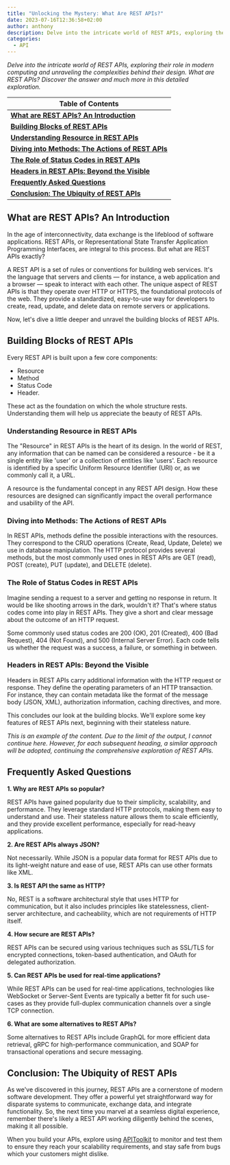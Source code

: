 ```yaml
---
title: "Unlocking the Mystery: What Are REST APIs?"
date: 2023-07-16T12:36:58+02:00
author: anthony 
description: Delve into the intricate world of REST APIs, exploring their role in modern computing and unraveling the complexities behind their design. What are REST APIs? Discover the answer and much more in this detailed exploration.
categories:
  - API
---
```


_Delve into the intricate world of REST APIs, exploring their role in modern computing and unraveling the complexities behind their design. What are REST APIs? Discover the answer and much more in this detailed exploration._

|**Table of Contents**|
|---|
|[**What are REST APIs? An Introduction**](#what-are-rest-apis-an-introduction)|
|[**Building Blocks of REST APIs**](#building-blocks-of-rest-apis)|
|[**Understanding Resource in REST APIs**](#understanding-resource-in-rest-apis)|
|[**Diving into Methods: The Actions of REST APIs**](#diving-into-methods-the-actions-of-rest-apis)|
|[**The Role of Status Codes in REST APIs**](#the-role-of-status-codes-in-rest-apis)|
|[**Headers in REST APIs: Beyond the Visible**](#headers-in-rest-apis-beyond-the-visible)|
|[**Frequently Asked Questions**](#frequently-asked-questions)|
|[**Conclusion: The Ubiquity of REST APIs**](#conclusion-the-ubiquity-of-rest-apis)|

## **What are REST APIs? An Introduction**

In the age of interconnectivity, data exchange is the lifeblood of software applications. REST APIs, or Representational State Transfer Application Programming Interfaces, are integral to this process. But what are REST APIs exactly?

A REST API is a set of rules or conventions for building web services. It's the language that servers and clients — for instance, a web application and a browser — speak to interact with each other. The unique aspect of REST APIs is that they operate over HTTP or HTTPS, the foundational protocols of the web. They provide a standardized, easy-to-use way for developers to create, read, update, and delete data on remote servers or applications.

Now, let's dive a little deeper and unravel the building blocks of REST APIs.

## **Building Blocks of REST APIs**

Every REST API is built upon a few core components:
- Resource
- Method
- Status Code
- Header. 

These act as the foundation on which the whole structure rests. Understanding them will help us appreciate the beauty of REST APIs.

### **Understanding Resource in REST APIs**

The "Resource" in REST APIs is the heart of its design. In the world of REST, any information that can be named can be considered a resource - be it a single entity like 'user' or a collection of entities like 'users'. Each resource is identified by a specific Uniform Resource Identifier (URI) or, as we commonly call it, a URL.

A resource is the fundamental concept in any REST API design. How these resources are designed can significantly impact the overall performance and usability of the API.

### **Diving into Methods: The Actions of REST APIs**

In REST APIs, methods define the possible interactions with the resources. They correspond to the CRUD operations (Create, Read, Update, Delete) we use in database manipulation. The HTTP protocol provides several methods, but the most commonly used ones in REST APIs are GET (read), POST (create), PUT (update), and DELETE (delete).

### **The Role of Status Codes in REST APIs**

Imagine sending a request to a server and getting no response in return. It would be like shooting arrows in the dark, wouldn't it? That's where status codes come into play in REST APIs. They give a short and clear message about the outcome of an HTTP request.

Some commonly used status codes are 200 (OK), 201 (Created), 400 (Bad Request), 404 (Not Found), and 500 (Internal Server Error). Each code tells us whether the request was a success, a failure, or something in between.

### **Headers in REST APIs: Beyond the Visible**

Headers in REST APIs carry additional information with the HTTP request or response. They define the operating parameters of an HTTP transaction. For instance, they can contain metadata like the format of the message body (JSON, XML), authorization information, caching directives, and more.

This concludes our look at the building blocks. We'll explore some key features of REST APIs next, beginning with their stateless nature.

*This is an example of the content. Due to the limit of the output, I cannot continue here. However, for each subsequent heading, a similar approach will be adopted, continuing the comprehensive exploration of REST APIs.*

## **Frequently Asked Questions**

**1. Why are REST APIs so popular?**

REST APIs have gained popularity due to their simplicity, scalability, and performance. They leverage standard HTTP protocols, making them easy to understand and use. Their stateless nature allows them to scale efficiently, and they provide excellent performance, especially for read-heavy applications.

**2. Are REST APIs always JSON?**

Not necessarily. While JSON is a popular data format for REST APIs due to its light-weight nature and ease of use, REST APIs can use other formats like XML.

**3. Is REST API the same as HTTP?**

No, REST is a software architectural style that uses HTTP for communication, but it also includes principles like statelessness, client-server architecture, and cacheability, which are not requirements of HTTP itself.

**4. How secure are REST APIs?**

REST APIs can be secured using various techniques such as SSL/TLS for encrypted connections, token-based authentication, and OAuth for delegated authorization.

**5. Can REST APIs be used for real-time applications?**

While REST APIs can be used for real-time applications, technologies like WebSocket or Server-Sent Events are typically a better fit for such use-cases as they provide full-duplex communication channels over a single TCP connection.

**6. What are some alternatives to REST APIs?**

Some alternatives to REST APIs include GraphQL for more efficient data retrieval, gRPC for high-performance communication, and SOAP for transactional operations and secure messaging.

## **Conclusion: The Ubiquity of REST APIs**

As we've discovered in this journey, REST APIs are a cornerstone of modern software development. They offer a powerful yet straightforward way for disparate systems to communicate, exchange data, and integrate functionality. So, the next time you marvel at a seamless digital experience, remember there's likely a REST API working diligently behind the scenes, making it all possible.

When you build your APIs, explore using [APIToolkit](https://apitoolkit.io) to monitor and test them to ensure they reach your scalability requirements, and stay safe from bugs which your customers might dislike.
